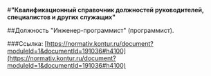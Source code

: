 #**"Квалификационный справочник должностей руководителей, специалистов и других служащих"**

##Должность "Инженер-программист" (программист).

###Ссылка: [https://normativ.kontur.ru/document?moduleId=1&documentId=191036#h4100](https://normativ.kontur.ru/document?moduleId=1&documentId=191036#h4100)
